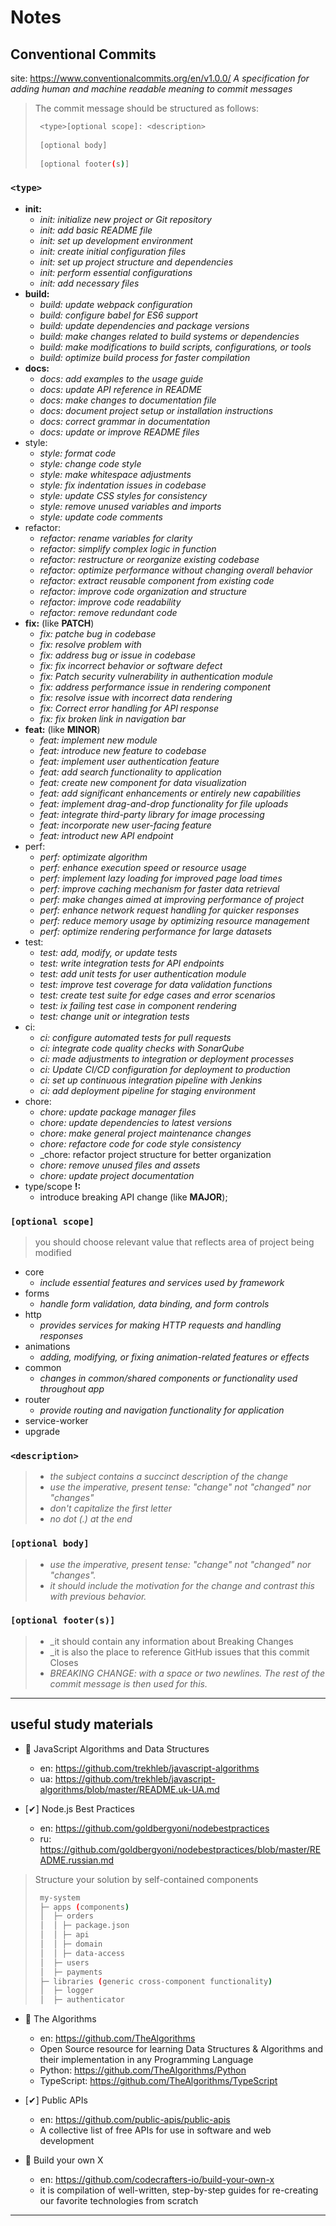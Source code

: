 # Notes

## Conventional Commits
site: https://www.conventionalcommits.org/en/v1.0.0/
_A specification for adding human and machine readable meaning to commit messages_

> The commit message should be structured as follows:
> ```bash
>  <type>[optional scope]: <description>
>  
>  [optional body]
>  
>  [optional footer(s)]
> ```

### ``<type>``    
+ **init:** 
  - _init: initialize new project or Git repository_
  - _init: add basic README file_
  - _init: set up development environment_
  - _init: create initial configuration files_
  - _init: set up project structure and dependencies_
  - _init: perform essential configurations_
  - _init: add necessary files_  
+ **build:** 
  - _build: update webpack configuration_
  - _build: configure babel for ES6 support_
  - _build: update dependencies and package versions_
  - _build: make changes related to build systems or dependencies_
  - _build: make modifications to build scripts, configurations, or tools_
  - _build: optimize build process for faster compilation_
+ **docs:**
  - _docs: add examples to the usage guide_
  - _docs: update API reference in README_
  - _docs: make changes to documentation file_
  - _docs: document project setup or installation instructions_
  - _docs: correct grammar in documentation_
  - _docs: update or improve README files_
+ style:
  - _style: format code_
  - _style: change code style_
  - _style: make whitespace adjustments_
  - _style: fix indentation issues in codebase_
  - _style: update CSS styles for consistency_
  - _style: remove unused variables and imports_  
  - _style: update code comments_
+ refactor:
  - _refactor: rename variables for clarity_
  - _refactor: simplify complex logic in function_
  - _refactor: restructure or reorganize existing codebase_
   - _refactor: optimize performance without changing overall behavior_  
  - _refactor: extract reusable component from existing code_
  - _refactor: improve code organization and structure_ 
  - _refactor: improve code readability_
  - _refactor: remove redundant code_
+ **fix:** (like **PATCH**)
  - _fix: patche bug in codebase_
  - _fix: resolve problem with_
  - _fix: address bug or issue in codebase_
  - _fix: fix incorrect behavior or software defect_
  - _fix: Patch security vulnerability in authentication module_
  - _fix: address performance issue in rendering component_
  - _fix: resolve issue with incorrect data rendering_
  - _fix: Correct error handling for API response_
  - _fix: fix broken link in navigation bar_
+ **feat:** (like **MINOR**)
  - _feat: implement new module_  
  - _feat: introduce new feature to codebase_
  - _feat: implement user authentication feature_
  - _feat: add search functionality to application_
  - _feat: create new component for data visualization_
  - _feat: add significant enhancements or entirely new capabilities_
  - _feat: implement drag-and-drop functionality for file uploads_
  - _feat: integrate third-party library for image processing_
  - _feat: incorporate new user-facing feature_
  - _feat: introduct new API endpoint_
+ perf:
  - _perf: optimizate algorithm_
  - _perf: enhance execution speed or resource usage_
  - _perf: implement lazy loading for improved page load times_
  - _perf: improve caching mechanism for faster data retrieval_
  - _perf: make changes aimed at improving performance of project_
  - _perf: enhance network request handling for quicker responses_
  - _perf: reduce memory usage by optimizing resource management_  
  - _perf: optimize rendering performance for large datasets_  
+ test:
  - _test: add, modify, or update tests_
  - _test: write integration tests for API endpoints_
  - _test: add unit tests for user authentication module_
  - _test: improve test coverage for data validation functions_
  - _test: create test suite for edge cases and error scenarios_
  - _test: ix failing test case in component rendering_
  - _test: change unit or integration tests_  
+ ci:
  - _ci: configure automated tests for pull requests_
  - _ci: integrate code quality checks with SonarQube_
  - _ci: made adjustments to integration or deployment processes_
  - _ci: Update CI/CD configuration for deployment to production_
  - _ci: set up continuous integration pipeline with Jenkins_
  - _ci: add deployment pipeline for staging environment_  
+ chore:
  - _chore: update package manager files_
  - _chore: update dependencies to latest versions_
  - _chore: make general project maintenance changes_
  - _chore: refactore code for code style consistency_  
  - _chore: refactor project structure for better organization
  - _chore: remove unused files and assets_
  - _chore: update project documentation_
+ type/scope **!:** 
  - introduce breaking API change (like **MAJOR**);  
  
### ``[optional scope]``
> you should choose relevant value that reflects area of project being modified
- core
  * _include essential features and services used by framework_
- forms
  * _handle form validation, data binding, and form controls_
- http
  * _provides services for making HTTP requests and handling responses_
- animations
  * _adding, modifying, or fixing animation-related features or effects_
- common
  * _changes in common/shared components or functionality used throughout app_
- router
  * _provide routing and navigation functionality for application_
- service-worker
- upgrade

### ``<description>``
> * _the subject contains a succinct description of the change_
> * _use the imperative, present tense: "change" not "changed" nor "changes"_
> * _don't capitalize the first letter_
> * _no dot (.) at the end_
  
###  ``[optional body]``
> * _use the imperative, present tense: "change" not "changed" nor "changes"._
> * _it should include the motivation for the change and contrast this with previous behavior._
  
### ``[optional footer(s)]``  
> * _it should contain any information about Breaking Changes
> * _it is also the place to reference GitHub issues that this commit Closes
> * _BREAKING CHANGE: with a space or two newlines. The rest of the commit message is then used for this._
  
- - -

## useful study materials

* 🔗 JavaScript Algorithms and Data Structures 
  - en: https://github.com/trekhleb/javascript-algorithms
  - ua: https://github.com/trekhleb/javascript-algorithms/blob/master/README.uk-UA.md

* [✔] Node.js Best Practices
  - en: https://github.com/goldbergyoni/nodebestpractices
  - ru: https://github.com/goldbergyoni/nodebestpractices/blob/master/README.russian.md
 
> Structure your solution by self-contained components
> ```bash
>  my-system
>  ├─ apps (components)
>  │  ├─ orders
>  │  │ ├─ package.json
>  │  │ ├─ api
>  │  │ ├─ domain
>  │  │ ├─ data-access
>  │  ├─ users
>  │  ├─ payments
>  ├─ libraries (generic cross-component functionality)
>  │  ├─ logger
>  │  ├─ authenticator
> ```

* 🔗 The Algorithms
  - en: https://github.com/TheAlgorithms
  - Open Source resource for learning Data Structures & Algorithms and their implementation in any Programming Language
  - Python: https://github.com/TheAlgorithms/Python
  - TypeScript: https://github.com/TheAlgorithms/TypeScript

* [✔] Public APIs
  - en: https://github.com/public-apis/public-apis
  - A collective list of free APIs for use in software and web development

* 🔗 Build your own X
  - en: https://github.com/codecrafters-io/build-your-own-x
  - it is compilation of well-written, step-by-step guides for re-creating our favorite technologies from scratch

- - -











